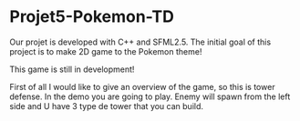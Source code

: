 # Projet5-Pokemon-TD

Our projet is developed with C++ and SFML2.5. The initial goal of this project is to make 2D game to the Pokemon theme! 

This game is still in development! 

First of all I would like to give an overview of the game, so this is tower defense. In the demo you are going to play. Enemy will spawn from the left side and U have 3 type de tower that you can build.

